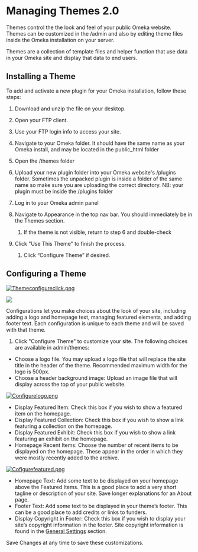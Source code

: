 
Managing Themes 2.0
===================


Themes control the the look and feel of your public Omeka website.
Themes can be customized in the /admin and also by editing theme files
inside the Omeka installation on your server.

Themes are a collection of template files and helper function that use
data in your Omeka site and display that data to end users.

Installing a Theme
-----------------------------------------------------------------------------

To add and activate a new plugin for your Omeka installation, follow
these steps:

1.  Download and unzip the file on your desktop.
2.  Open your FTP client.
3.  Use your FTP login info to access your site.
4.  Navigate to your Omeka folder. It should have the same name as your
    Omeka install, and may be located in the public\_html folder
5.  Open the /themes folder
6.  Upload your new plugin folder into your Omeka website's
    /plugins folder. Sometimes the unpacked plugin is inside a folder of
    the same name so make sure you are uploading the correct directory.
    NB: your plugin must be inside the /plugins folder
7.  Log in to your Omeka admin panel
8.  Navigate to Appearance in the top nav bar. You should immediately be
    in the Themes section.
    1.  If the theme is not visible, return to step 6 and double-check

9.  Click "Use This Theme" to finish the process.
    1.  Click “Configure Theme” if desired.

Configuring a Theme
-------------------------------------------------------------------------------


[![Themeconfigureclick.png](https://omeka.org/c/images/thumb/2/2a/Themeconfigureclick.png/400px-Themeconfigureclick.png)](File:Themeconfigureclick.png.html)

[![](https://omeka.org/c/skins/common/images/magnify-clip.png)](File:Themeconfigureclick.png.html "Enlarge")


Configurations let you make choices about the look of your site,
including adding a logo and homepage text, managing featured elements,
and adding footer text. Each configuration is unique to each theme and
will be saved with that theme.

1.  Click "Configure Theme" to customize your site. The following
    choices are available in admin/themes:

-   Choose a logo file. You may upload a logo file that will replace the
    site title in the header of the theme. Recommended maximum width for
    the logo is 500px.
-   Choose a header background image: Upload an image file that will
    display across the top of your public website.

[![Configurelogo.png](https://omeka.org/c/images/thumb/6/60/Configurelogo.png/400px-Configurelogo.png)](File:Configurelogo.png.html)


-   Display Featured Item: Check this box if you wish to show a featured
    item on the homepage.
-   Display Featured Collection: Check this box if you wish to show a
    link featuring a collection on the homepage.
-   Display Featured Exhibit: Check this box if you wish to show a link
    featuring an exhibit on the homepage.
-   Homepage Recent Items: Choose the number of recent items to be
    displayed on the homepage. These appear in the order in which they
    were mostly recently added to the archive.

[![Cofigurefeatured.png](https://omeka.org/c/images/thumb/b/b8/Cofigurefeatured.png/400px-Cofigurefeatured.png)](File:Cofigurefeatured.png.html)


-   Homepage Text: Add some text to be displayed on your homepage above
    the Featured Items. This is a good place to add a very short tagline
    or description of your site. Save longer explanations for an
    About page.
-   Footer Text: Add some text to be displayed in your theme’s footer.
    This can be a good place to add credits or links to funders.
-   Display Copyright in Footer: Check this box if you wish to display
    your site’s copyright information in the footer. Site copyright
    information is found in the [General
    Settings](Managing_General_Settings_2.0.html "Managing General Settings 2.0") section.

Save Changes at any time to save these customizations.

